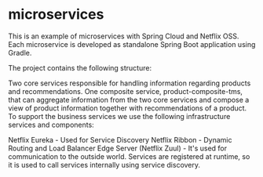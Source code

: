 # microservices

This is an example of microservices with Spring Cloud and Netflix OSS.
Each microservice is developed as standalone Spring Boot application using Gradle.

The project contains the following structure:

Two core services responsible for handling information regarding products and recommendations.
One composite service, product-composite-tms, that can aggregate information from the two core services and compose a view of product information together with recommendations of a product.
To support the business services we use the following infrastructure services and components:

Netflix Eureka - Used for Service Discovery
Netflix Ribbon - Dynamic Routing and Load Balancer 
Edge Server (Netflix Zuul) -  It's used for communication to the outside world. Services are registered at runtime, so it is used to call services internally using service discovery.
 
